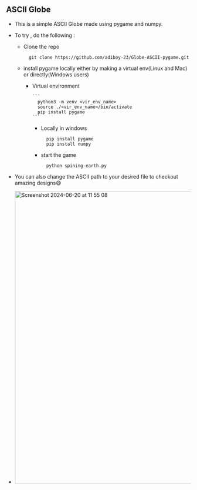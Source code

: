 ## ASCII Globe 
- This is a simple ASCII Globe made using pygame and numpy.
- To try , do the following :
  - Clone the repo

    ```
      git clone https://github.com/adiboy-23/Globe-ASCII-pygame.git
    ```

  - install pygame locally either by making a virtual env(Linux and Mac) or directly(Windows users)
    
    - Virtual environment
      
          ```
            python3 -m venv <vir_env_name>
            source ./<vir_env_name>/bin/activate
            pip install pygame
          ```
          
        - Locally in windows
          
          ```
            pip install pygame
            pip install numpy
          ```

        - start the game
          
          ```
            python spining-earth.py
          ```

- You can also change the ASCII path to your desired file to checkout amazing designs😄

- <img width="797" alt="Screenshot 2024-06-20 at 11 55 08" src="https://github.com/adiboy-23/Globe-ASCII-pygame/assets/123615666/a8f573c7-cfd9-4484-9c44-7faa94fec8c9">
